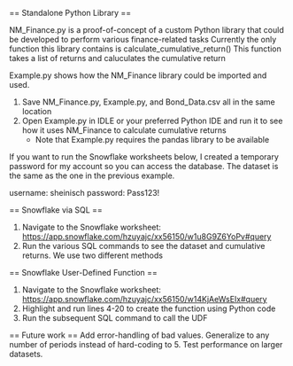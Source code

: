 == Standalone Python Library ==

NM_Finance.py is a proof-of-concept of a custom Python library that could be developed to perform various finance-related tasks
Currently the only function this library contains is calculate_cumulative_return()
This function takes a list of returns and caluculates the cumulative return

Example.py shows how the NM_Finance library could be imported and used.

1. Save NM_Finance.py, Example.py, and Bond_Data.csv all in the same location
2. Open Example.py in IDLE or your preferred Python IDE and run it to see how it uses NM_Finance to calculate cumulative returns
	- Note that Example.py requires the pandas library to be available



If you want to run the Snowflake worksheets below, I created a temporary password for my account so you can access the database. The dataset is the same as the one in the previous example.

username: sheinisch
password: Pass123!


== Snowflake via SQL ==

1. Navigate to the Snowflake worksheet: https://app.snowflake.com/hzuyajc/xx56150/w1u8G9Z6YoPv#query
2. Run the various SQL commands to see the dataset and cumulative returns. We use two different methods




== Snowflake User-Defined Function ==

1. Navigate to the Snowflake worksheet: https://app.snowflake.com/hzuyajc/xx56150/w14KjAeWsEIx#query
2. Highlight and run lines 4-20 to create the function using Python code
3. Run the subsequent SQL command to call the UDF




== Future work ==
Add error-handling of bad values.
Generalize to any number of periods instead of hard-coding to 5.
Test performance on larger datasets.
